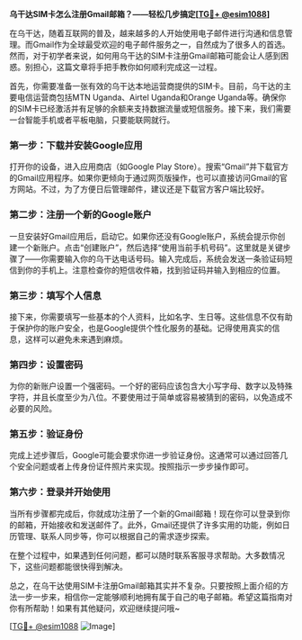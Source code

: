**乌干达SIM卡怎么注册Gmail邮箱？——轻松几步搞定[[TG💪+ @esim1088](https://t.me/s/esim1088)]**

在乌干达，随着互联网的普及，越来越多的人开始使用电子邮件进行沟通和信息管理。而Gmail作为全球最受欢迎的电子邮件服务之一，自然成为了很多人的首选。然而，对于初学者来说，如何用乌干达的SIM卡注册Gmail邮箱可能会让人感到困惑。别担心，这篇文章将手把手教你如何顺利完成这一过程。

首先，你需要准备一张有效的乌干达本地运营商提供的SIM卡。目前，乌干达的主要电信运营商包括MTN Uganda、Airtel Uganda和Orange Uganda等。确保你的SIM卡已经激活并有足够的余额来支持数据流量或短信服务。接下来，我们需要一台智能手机或者平板电脑，只要能联网就行。

### 第一步：下载并安装Google应用

打开你的设备，进入应用商店（如Google Play Store）。搜索“Gmail”并下载官方的Gmail应用程序。如果你更倾向于通过网页版操作，也可以直接访问Gmail的官方网站。不过，为了方便日后管理邮件，建议还是下载官方客户端比较好。

### 第二步：注册一个新的Google账户

一旦安装好Gmail应用后，启动它。如果你还没有Google账户，系统会提示你创建一个新账户。点击“创建账户”，然后选择“使用当前手机号码”。这里就是关键步骤了——你需要输入你的乌干达电话号码。输入完成后，系统会发送一条验证码短信到你的手机上。注意检查你的短信收件箱，找到验证码并输入到相应的位置。

### 第三步：填写个人信息

接下来，你需要填写一些基本的个人资料，比如名字、生日等。这些信息不仅有助于保护你的账户安全，也是Google提供个性化服务的基础。记得使用真实的信息，这样可以避免未来遇到麻烦。

### 第四步：设置密码

为你的新账户设置一个强密码。一个好的密码应该包含大小写字母、数字以及特殊字符，并且长度至少为八位。不要使用过于简单或容易被猜到的密码，以免造成不必要的风险。

### 第五步：验证身份

完成上述步骤后，Google可能会要求你进一步验证身份。这通常可以通过回答几个安全问题或者上传身份证件照片来实现。按照指示一步步操作即可。

### 第六步：登录并开始使用

当所有步骤都完成后，你就成功注册了一个新的Gmail邮箱！现在你可以登录到你的邮箱，开始接收和发送邮件了。此外，Gmail还提供了许多实用的功能，例如日历管理、联系人同步等，你可以根据自己的需求逐步探索。

在整个过程中，如果遇到任何问题，都可以随时联系客服寻求帮助。大多数情况下，这些问题都能很快得到解决。

总之，在乌干达使用SIM卡注册Gmail邮箱其实并不复杂。只要按照上面介绍的方法一步一步来，相信你一定能够顺利地拥有属于自己的电子邮箱。希望这篇指南对你有所帮助！如果有其他疑问，欢迎继续提问哦~

[[TG💪+ @esim1088](https://t.me/s/esim1088) ![Image](https://i.postimg.cc/4NQfJmqS/Snipaste-2025-05-13-00-14-12.png)]
